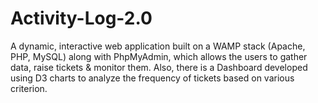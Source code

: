 # Activity-Log-2.0
A dynamic, interactive web application built on a WAMP stack (Apache, PHP, MySQL) along with PhpMyAdmin, which allows the users to gather data, raise tickets &amp; monitor them. Also, there is a Dashboard developed using D3 charts to analyze the frequency of tickets based on various criterion.
